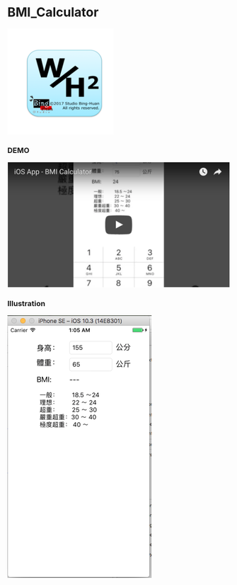 # BMI_Calculator

<img src="Icon.png" width="240">

### DEMO
<a href="https://www.youtube.com/watch?v=nA0QAvzIGog" target="_blank">
	<img src="video.png" width="auto" height="auto">
</a>

### Illustration
<img src="demo.png" width="auto" height="auto">
